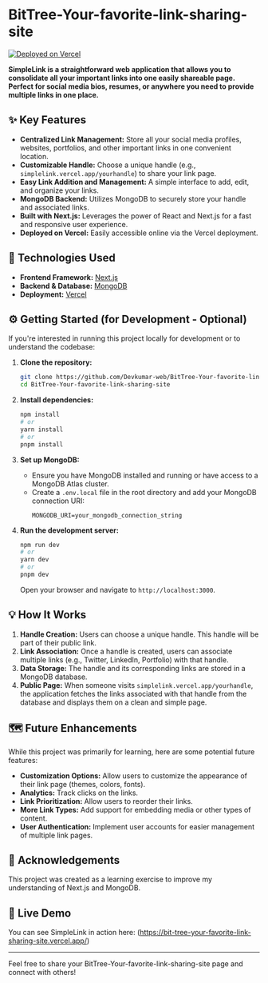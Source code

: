 # BitTree-Your-favorite-link-sharing-site

[![Deployed on Vercel](https://vercel.com/button)](https://bit-tree-your-favorite-link-sharing-site.vercel.app/)

**SimpleLink is a straightforward web application that allows you to consolidate all your important links into one easily shareable page. Perfect for social media bios, resumes, or anywhere you need to provide multiple links in one place.**

## ✨ Key Features

* **Centralized Link Management:** Store all your social media profiles, websites, portfolios, and other important links in one convenient location.
* **Customizable Handle:** Choose a unique handle (e.g., `simplelink.vercel.app/yourhandle`) to share your link page.
* **Easy Link Addition and Management:** A simple interface to add, edit, and organize your links.
* **MongoDB Backend:** Utilizes MongoDB to securely store your handle and associated links.
* **Built with Next.js:** Leverages the power of React and Next.js for a fast and responsive user experience.
* **Deployed on Vercel:** Easily accessible online via the Vercel deployment.

## 🚀 Technologies Used

* **Frontend Framework:** [Next.js](https://nextjs.org/)
* **Backend & Database:** [MongoDB](https://www.mongodb.com/)
* **Deployment:** [Vercel](https://vercel.com/)

## ⚙️ Getting Started (for Development - Optional)

If you're interested in running this project locally for development or to understand the codebase:

1.  **Clone the repository:**
    ```bash
    git clone https://github.com/Devkumar-web/BitTree-Your-favorite-link-sharing-site.git
    cd BitTree-Your-favorite-link-sharing-site
    ```

2.  **Install dependencies:**
    ```bash
    npm install
    # or
    yarn install
    # or
    pnpm install
    ```

3.  **Set up MongoDB:**
    * Ensure you have MongoDB installed and running or have access to a MongoDB Atlas cluster.
    * Create a `.env.local` file in the root directory and add your MongoDB connection URI:
        ```
        MONGODB_URI=your_mongodb_connection_string
        ```

4.  **Run the development server:**
    ```bash
    npm run dev
    # or
    yarn dev
    # or
    pnpm dev
    ```

    Open your browser and navigate to `http://localhost:3000`.

## 💡 How It Works

1.  **Handle Creation:** Users can choose a unique handle. This handle will be part of their public link.
2.  **Link Association:** Once a handle is created, users can associate multiple links (e.g., Twitter, LinkedIn, Portfolio) with that handle.
3.  **Data Storage:** The handle and its corresponding links are stored in a MongoDB database.
4.  **Public Page:** When someone visits `simplelink.vercel.app/yourhandle`, the application fetches the links associated with that handle from the database and displays them on a clean and simple page.

## 🗺️ Future Enhancements

While this project was primarily for learning, here are some potential future features:

* **Customization Options:** Allow users to customize the appearance of their link page (themes, colors, fonts).
* **Analytics:** Track clicks on the links.
* **Link Prioritization:** Allow users to reorder their links.
* **More Link Types:** Add support for embedding media or other types of content.
* **User Authentication:** Implement user accounts for easier management of multiple link pages.

## 🙏 Acknowledgements

This project was created as a learning exercise to improve my understanding of Next.js and MongoDB.

## 🔗 Live Demo

You can see SimpleLink in action here: (https://bit-tree-your-favorite-link-sharing-site.vercel.app/)

---

Feel free to share your BitTree-Your-favorite-link-sharing-site page and connect with others!